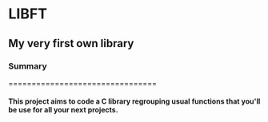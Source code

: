 # LIBFT
## My very first own library
### Summary
================================
#### This project aims to code a C library regrouping usual functions that you'll be use for all your next projects.
